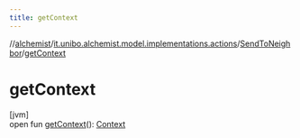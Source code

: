 ```yaml
---
title: getContext
---
```

//[alchemist](../../../index.html)/[it.unibo.alchemist.model.implementations.actions](../index.html)/[SendToNeighbor](index.html)/[getContext](get-context.html)



# getContext



[jvm]\
open fun [getContext](get-context.html)(): [Context](../../it.unibo.alchemist.model.interfaces/-context/index.html)




